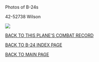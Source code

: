 
Photos of B-24s






 




42-52738 Wilson  

![](42-52738.jpg)  
  

[BACK TO THIS PLANE'S COMBAT RECORD](ValorToVictory/b24s/42-52738.md)  

[BACK TO B-24 INDEX PAGE](ValorToVictory/000b24s.md)  

[BACK TO MAIN PAGE](ValorToVictory/index.html)


